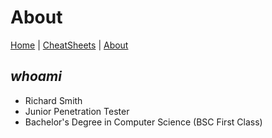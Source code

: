# About

[Home](index.md) | [CheatSheets](cheatsheets.md) | [About](about.md)

## *whoami*

* Richard Smith
* Junior Penetration Tester
* Bachelor's Degree in Computer Science (BSC First Class)
